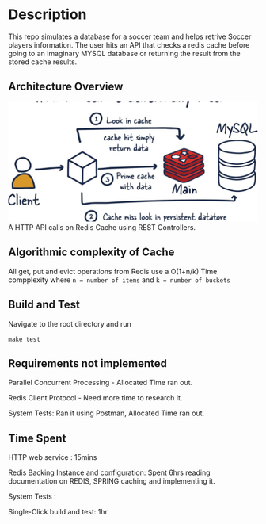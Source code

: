 # Description
This repo simulates a database for a soccer team and helps retrive Soccer players information. The user hits an API that checks a redis cache before going to an imaginary MYSQL database or returning the result from the stored cache results.

## Architecture Overview
![Architecture](Images/Architecture.jpeg)
A HTTP API calls on Redis Cache using REST Controllers. 
## Algorithmic complexity of Cache
All get, put and evict operations from Redis use a O(1+n/k) Time compplexity where `n = number of items` and `k = number of buckets`

## Build and Test
Navigate to the root directory and run
```
make test

```
## Requirements not implemented
Parallel Concurrent Processing - Allocated Time ran out.

Redis Client Protocol - Need more time to research it.

System Tests: Ran it using Postman, Allocated Time ran out.

## Time Spent
HTTP web service : 15mins

Redis Backing Instance and configuration: Spent 6hrs reading documentation on REDIS, SPRING caching and implementing it.

System Tests : 

Single-Click build and test: 1hr


